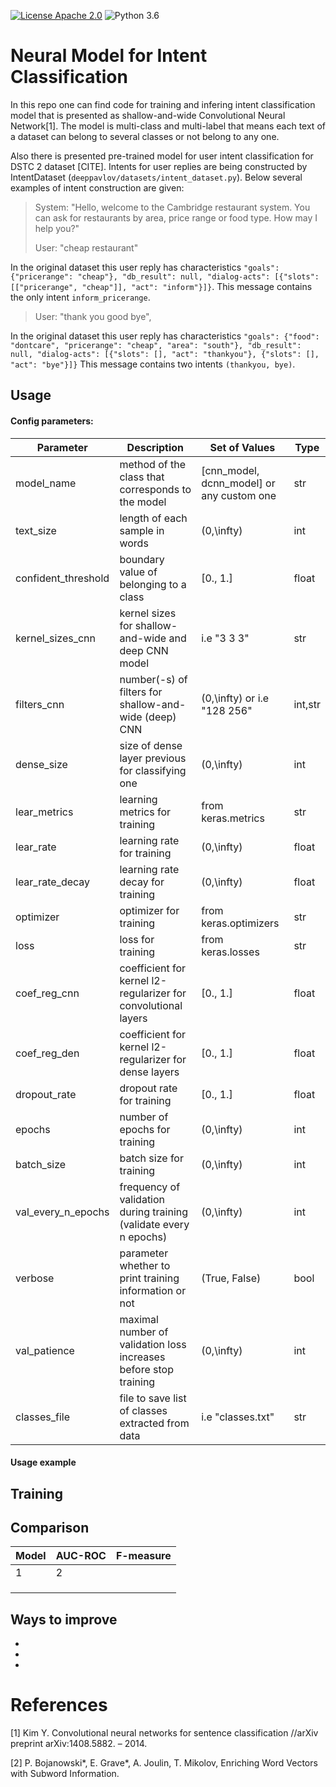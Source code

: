 [![License Apache 2.0](https://img.shields.io/badge/license-Apache%202.0-blue.svg)](/LICENSE.txt)
![Python 3.6](https://img.shields.io/badge/python-3.6-green.svg)

# Neural Model for Intent Classification

In this repo one can find code for training and infering intent classification model
that is presented as shallow-and-wide Convolutional Neural Network[1]. 
The model is multi-class and multi-label that means each text of a dataset 
can belong to several classes or not belong to any one.

Also there is presented pre-trained model for user intent classification for DSTC 2 dataset [CITE].
Intents for user replies are being constructed by IntentDataset (`deeppavlov/datasets/intent_dataset.py`).
Below several examples of intent construction are given:

> System: "Hello, welcome to the Cambridge restaurant system. You can ask for restaurants by area, price range or food type. How may I help you?"
>
> User: "cheap restaurant"

In the original dataset this user reply has characteristics
`"goals": {"pricerange": "cheap"}, "db_result": null, "dialog-acts": [{"slots": [["pricerange", "cheap"]], "act": "inform"}]}`.
This message contains the only intent `inform_pricerange`.

> User: "thank you good bye",

In the original dataset this user reply has characteristics 
`"goals": {"food": "dontcare", "pricerange": "cheap", "area": "south"}, "db_result": null, "dialog-acts": [{"slots": [], "act": "thankyou"}, {"slots": [], "act": "bye"}]}`
This message contains two intents `(thankyou, bye)`.


## Usage

#### Config parameters:  

|   Parameter         |  Description                                                      | Set of Values                                 | Type    |
|---------------------|-------------------------------------------------------------------|-----------------------------------------------|---------|
| model_name          | method of the class that corresponds to the model                 | \[cnn_model, dcnn_model\] or any custom one   | str     |
| text_size           | length of each sample in words                                    |  (0,\infty)                                   | int     |
| confident_threshold | boundary value of belonging to a class                            |   \[0., 1.\]                                  | float   |
| kernel_sizes_cnn    | kernel sizes for shallow-and-wide and deep CNN model              |  i.e "3 3 3"                                  | str     |
| filters_cnn         | number(-s) of filters for shallow-and-wide (deep) CNN             | (0,\infty) or i.e "128 256"                   | int,str |  
| dense_size          | size of dense layer previous for classifying one                  |    (0,\infty)                                 | int     |
| lear_metrics        | learning metrics for training                                     | from keras.metrics                            | str     |
| lear_rate           | learning rate for training                                        |    (0,\infty)                                 | float   |
| lear_rate_decay     | learning rate decay for training                                  |    (0,\infty)                                 | float   |
| optimizer           | optimizer for training                                            | from keras.optimizers                         | str     |
| loss                | loss for training                                                 | from keras.losses                             | str     |
| coef_reg_cnn        | coefficient for kernel l2-regularizer for convolutional layers    |   \[0., 1.\]                                  | float   |
| coef_reg_den        | coefficient for kernel l2-regularizer for dense layers            |   \[0., 1.\]                                  | float   |
| dropout_rate        | dropout rate for training                                         |   \[0., 1.\]                                  | float   |
| epochs              | number of epochs for training                                     |   (0,\infty)                                  |  int    |
| batch_size          | batch size for training                                           |   (0,\infty)                                  |  int    |
| val_every_n_epochs  | frequency of validation during training (validate every n epochs) |  (0,\infty)                                   |  int    |
| verbose             | parameter whether to print training information or not            |  (True, False)                                | bool    |
| val_patience        | maximal number of validation loss increases before stop training  |   (0,\infty)                                  |  int    |
| classes_file        | file to save list of classes extracted from data                  | i.e "classes.txt"                             | str     |


      
#### Usage example


## Training


## Comparison



|             Model                          |  AUC-ROC  | F-measure | 
|--------------------------------------------|-----------|-----------|
| 1                                          | 2         |           | 
|                                            |           |           | 
|                                            |           |           | 
|                                            |           |           |

## Ways to improve

* 
*
*

# References

[1] Kim Y. Convolutional neural networks for sentence classification //arXiv preprint arXiv:1408.5882. – 2014.

[2] P. Bojanowski*, E. Grave*, A. Joulin, T. Mikolov, Enriching Word Vectors with Subword Information.